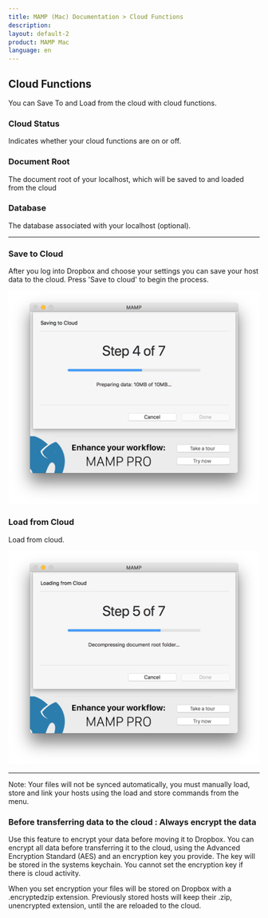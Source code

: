```yaml
---
title: MAMP (Mac) Documentation > Cloud Functions
description: 
layout: default-2
product: MAMP Mac
language: en
---
```


## Cloud Functions

You can Save To and Load from the cloud with cloud functions.



### Cloud Status

Indicates whether your cloud functions are on or off.

### Document Root

The document root of your localhost, which will be saved to and loaded from the cloud

### Database

The database associated with your localhost (optional).

---

### Save to Cloud

After you log into Dropbox and choose your settings you can save your host data to the cloud. Press 'Save to cloud' to begin the process.

![MAMP](/en/MAMP-Mac/Cloud/CloudSaveToCloud.png)

### Load from Cloud

Load from cloud.

![MAMP](/en/MAMP-Mac/Cloud/CloudLoading.png)

---

<div class="alert" role="alert">
Note: Your files will not be synced automatically, you must manually load, store and link your hosts using the load and store commands from the menu.
</div>


### Before transferring data to the cloud : Always encrypt the data
  
  Use this feature to encrypt your data before moving it to Dropbox. You can encrypt all data before transferring it to the cloud, using the Advanced Encryption Standard (AES) and an encryption key you provide. The key will be stored in the systems keychain. You cannot set the encryption key if there is cloud activity.
  
  <div class="alert" role="alert">
  When you set encryption your files will be stored on Dropbox with a .encryptedzip extension. Previously stored hosts will keep their .zip, unencrypted extension, until the are reloaded to the cloud.
  </div>
  


